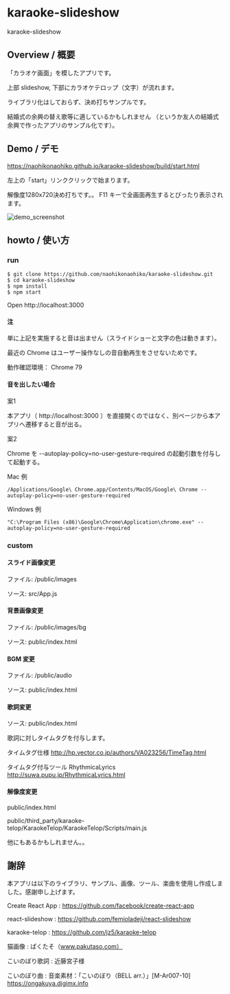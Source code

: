 # karaoke-slideshow

karaoke-slideshow

## Overview / 概要

「カラオケ画面」を模したアプリです。

上部 slideshow, 下部にカラオケテロップ（文字）が流れます。

ライブラリ化はしておらず、決め打ちサンプルです。

結婚式の余興の替え歌等に適しているかもしれません
（というか友人の結婚式余興で作ったアプリのサンプル化です）。

## Demo / デモ

https://naohikonaohiko.github.io/karaoke-slideshow/build/start.html

左上の「start」リンククリックで始まります。

解像度1280x720決め打ちです。。
F11 キーで全画面再生するとぴったり表示されます。

![demo_screenshot](https://user-images.githubusercontent.com/41501851/72685726-40367080-3b30-11ea-9265-066ffe802984.png)


## howto / 使い方

### run

```
$ git clone https://github.com/naohikonaohiko/karaoke-slideshow.git
$ cd karaoke-slideshow
$ npm install
$ npm start
```

Open http://localhost:3000

#### 注

単に上記を実施すると音は出ません（スライドショーと文字の色は動きます）。

最近の Chrome はユーザー操作なしの音自動再生をさせないためです。

動作確認環境： Chrome 79

#### 音を出したい場合

案1

本アプリ（ http://localhost:3000 ）を直接開くのではなく、別ページから本アプリへ遷移すると音が出る。


案2

Chrome を --autoplay-policy=no-user-gesture-required の起動引数を付与して起動する。

Mac 例
```
/Applications/Google\ Chrome.app/Contents/MacOS/Google\ Chrome --autoplay-policy=no-user-gesture-required
```

Windows 例
```
"C:\Program Files (x86)\Google\Chrome\Application\chrome.exe" --autoplay-policy=no-user-gesture-required
```

### custom

#### スライド画像変更

ファイル: /public/images

ソース: src/App.js

#### 背景画像変更

ファイル: /public/images/bg

ソース: public/index.html

#### BGM 変更

ファイル: /public/audio

ソース: public/index.html

#### 歌詞変更

ソース: public/index.html

歌詞に対しタイムタグを付与します。

タイムタグ仕様 http://hp.vector.co.jp/authors/VA023256/TimeTag.html

タイムタグ付与ツール RhythmicaLyrics http://suwa.pupu.jp/RhythmicaLyrics.html

#### 解像度変更

public/index.html

public/third_party/karaoke-telop/KaraokeTelop/KaraokeTelop/Scripts/main.js

他にもあるかもしれません。。

## 謝辞

本アプリは以下のライブラリ、サンプル、画像、ツール、楽曲を使用し作成しました。感謝申し上げます。

Create React App : https://github.com/facebook/create-react-app

react-slideshow : https://github.com/femioladeji/react-slideshow

karaoke-telop : https://github.com/jz5/karaoke-telop

猫画像 : ぱくたそ（www.pakutaso.com）

こいのぼり歌詞 : 近藤宮子様

こいのぼり曲 : 音楽素材：「こいのぼり（BELL arr.）」[M-Ar007-10]　https://ongakuya.digimx.info
